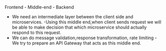 Frontend - Middle-end - Backend
- We need an intermediate layer between the client side and microservices.
-Using this middle end,when client sends request we will be able to make decision that which microservice should actually respond to this request.
- We can do message validation,response transformation, rate limiting
-We try to prepare an API Gateway that acts as this middle end.

